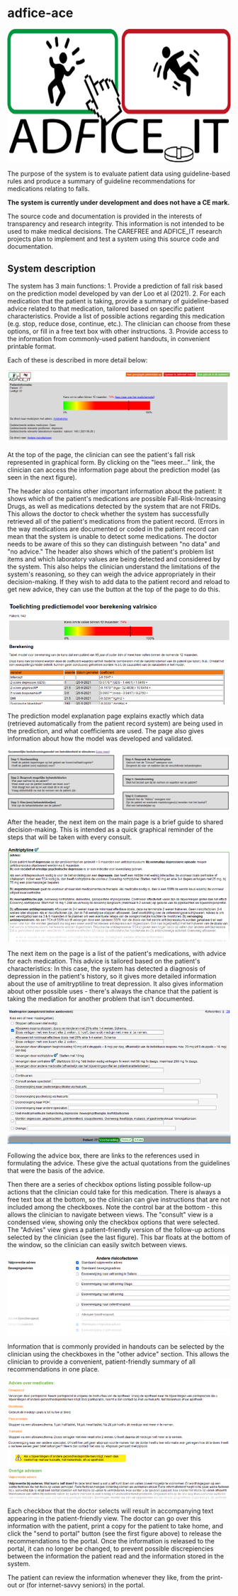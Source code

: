 # adfice-ace
<img style="height: 300px;" src = "/static/Advice_IT_logo_small.png">

The purpose of the system is to evaluate patient data using guideline-based rules and produce a summary of guideline recommendations for medications relating to falls.

**The system is currently under development and does not have a CE mark.**

The source code and documentation is provided in the interests of transparency and research integrity. This information is not intended to be used to make medical decisions. The CAREFREE and ADFICE_IT research projects plan to implement and test a system using this source code and documentation.

<h2>System description</h2>
The system has 3 main functions:
1. Provide a prediction of fall risk based on the prediction model developed by van der Loo et al (2021).
2. For each medication that the patient is taking, provide a summary of guideline-based advice related to that medication, tailored based on specific patient characteristics. Provide a list of possible actions regarding this medication (e.g. stop, reduce dose, continue, etc.). The clinician can choose from these options, or fill in a free text box with other instructions.
3. Provide access to the information from commonly-used patient handouts, in convenient printable format.

Each of these is described in more detail below:

<img src = "static/screenshot_header.png">

At the top of the page, the clinician can see the patient's fall risk represented in graphical form. By clicking on the "lees meer..." link, the clinician can access the information page about the prediction model (as seen in the next figure).

The header also contains other important information about the patient: It shows which of the patient's medications are possible Fall-Risk-Increasing Drugs, as well as medications detected by the system that are not FRIDs. This allows the doctor to check whether the system has successfully retrieved all of the patient's medications from the patient record. (Errors in the way medications are documented or coded in the patient record can mean that the system is unable to detect some medications. The doctor needs to be aware of this so they can distinguish between "no data" and "no advice." The header also shows which of the patient's problem list items and which laboratory values are being detected and considered by the system. This also helps the clinician understand the limitations of the system's reasoning, so they can weigh the advice appropriately in their decision-making. If they wish to add data to the patient record and reload to get new advice, they can use the button at the top of the page to do this.

<img src = "static/screenshot_prediction.png">

The prediction model explanation page explains exactly which data (retrieved automatically from the patient record system) are being used in the prediction, and what coefficients are used. The page also gives information about how the model was developed and validated.

<img src = "static/screenshot_sdm.png">

After the header, the next item on the main page is a brief guide to shared decision-making. This is intended as a quick graphical reminder of the steps that will be taken with every consult.

<img src = "static/screenshot_advice.png">

The next item on the page is a list of the patient's medications, with advice for each medication. This advice is tailored based on the patient's characteristics: In this case, the system has detected a diagnosis of depression in the patient's history, so it gives more detailed information about the use of amitryptiline to treat depression. It also gives information about other possible uses - there's always the chance that the patient is taking the mediation for another problem that isn't documented.

<img src = "static/screenshot_checkboxes.png">

Following the advice box, there are links to the references used in formulating the advice. These give the actual quotations from the guidelines that were the basis of the advice.

Then there are a series of checkbox options listing possible follow-up actions that the clinician could take for this medication. There is always a free text box at the bottom, so the clinician can give instructions that are not included among the checkboxes. Note the control bar at the bottom - this allows the clinician to navigate between views. The "consult" view is a condensed view, showing only the checkbox options that were selected. The "Advies" view gives a patient-friendly version of the follow-up actions selected by the clinician (see the last figure). This bar floats at the bottom of the window, so the clinician can easily switch between views.

<img src = "static/screenshot_nonmed.png">

Information that is commonly provided in handouts can be selected by the clinician using the checkboxes in the "other advice" section. This allows the clinician to provide a convenient, patient-friendly summary of all recommendations in one place.

<img src = "static/screenshot_patient-friendly.png">

Each checkbox that the doctor selects will result in accompanying text appearing in the patient-friendly view. The doctor can go over this information with the patient, print a copy for the patient to take home, and click the "send to portal" button (see the first figure above) to release the recommendations to the portal. Once the information is released to the portal, it can no longer be changed, to prevent possible discrepiencies between the information the patient read and the information stored in the system.

The patient can review the information whenever they like, from the print-out or (for internet-savvy seniors) in the portal.